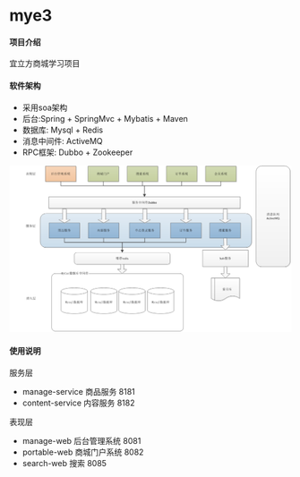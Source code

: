 # mye3

#### 项目介绍
宜立方商城学习项目

#### 软件架构
- 采用soa架构
- 后台:Spring + SpringMvc + Mybatis + Maven
- 数据库: Mysql + Redis
- 消息中间件: ActiveMQ
- RPC框架: Dubbo + Zookeeper 

![](https://raw.githubusercontent.com/xia45399/mye3/master/jiagou.png)

#### 使用说明

服务层
- manage-service 商品服务 8181
- content-service 内容服务 8182

表现层
- manage-web 后台管理系统 8081
- portable-web 商城门户系统 8082
- search-web 搜索 8085

